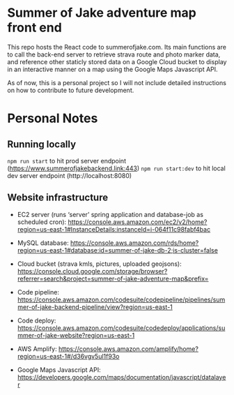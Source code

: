 # Summer of Jake adventure map front end

This repo hosts the React code to summerofjake.com. Its main functions are to call the back-end server to retrieve strava route and photo marker data, and reference other staticly stored data on a Google Cloud bucket to display in an interactive manner on a map using the Google Maps Javascript API.

As of now, this is a personal project so I will not include detailed instructions on how to contribute to future development.

# Personal Notes

## Running locally
`npm run start` to hit prod server endpoint (https://www.summerofjakebackend.link:443)
`npm run start:dev` to hit local dev server endpoint (http://localhost:8080)

## Website infrastructure
* EC2 server (runs ‘server’ spring application and database-job as scheduled cron): https://console.aws.amazon.com/ec2/v2/home?region=us-east-1#InstanceDetails:instanceId=i-064f11c98fabf4bac 
* MySQL database: https://console.aws.amazon.com/rds/home?region=us-east-1#database:id=summer-of-jake-db-2;is-cluster=false
* Cloud bucket (strava kmls, pictures, uploaded geojsons): https://console.cloud.google.com/storage/browser?referrer=search&project=summer-of-jake-adventure-map&prefix=
* Code pipeline: https://console.aws.amazon.com/codesuite/codepipeline/pipelines/summer-of-jake-backend-pipeline/view?region=us-east-1
* Code deploy: https://console.aws.amazon.com/codesuite/codedeploy/applications/summer-of-jake-website?region=us-east-1
* AWS Amplify: https://console.aws.amazon.com/amplify/home?region=us-east-1#/d36vgv5ul1f93o

* Google Maps Javascript API: https://developers.google.com/maps/documentation/javascript/datalayer